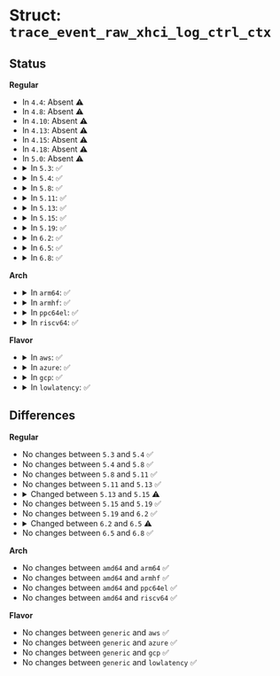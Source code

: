 # Struct: <code>trace_event_raw_xhci_log_ctrl_ctx</code>

## Status
<b>Regular</b>
<ul>
<li>
In <code>4.4</code>: Absent ⚠️
</li>
<li>
In <code>4.8</code>: Absent ⚠️
</li>
<li>
In <code>4.10</code>: Absent ⚠️
</li>
<li>
In <code>4.13</code>: Absent ⚠️
</li>
<li>
In <code>4.15</code>: Absent ⚠️
</li>
<li>
In <code>4.18</code>: Absent ⚠️
</li>
<li>
In <code>5.0</code>: Absent ⚠️
</li>
<li>
<details>
<summary>In <code>5.3</code>: ✅</summary>

```c
struct trace_event_raw_xhci_log_ctrl_ctx {
    struct trace_entry ent;
    u32 drop;
    u32 add;
    char __data[0];
};
```
</details>
</li>
<li>
<details>
<summary>In <code>5.4</code>: ✅</summary>

```c
struct trace_event_raw_xhci_log_ctrl_ctx {
    struct trace_entry ent;
    u32 drop;
    u32 add;
    char __data[0];
};
```
</details>
</li>
<li>
<details>
<summary>In <code>5.8</code>: ✅</summary>

```c
struct trace_event_raw_xhci_log_ctrl_ctx {
    struct trace_entry ent;
    u32 drop;
    u32 add;
    char __data[0];
};
```
</details>
</li>
<li>
<details>
<summary>In <code>5.11</code>: ✅</summary>

```c
struct trace_event_raw_xhci_log_ctrl_ctx {
    struct trace_entry ent;
    u32 drop;
    u32 add;
    char __data[0];
};
```
</details>
</li>
<li>
<details>
<summary>In <code>5.13</code>: ✅</summary>

```c
struct trace_event_raw_xhci_log_ctrl_ctx {
    struct trace_entry ent;
    u32 drop;
    u32 add;
    char __data[0];
};
```
</details>
</li>
<li>
<details>
<summary>In <code>5.15</code>: ✅</summary>

```c
struct trace_event_raw_xhci_log_ctrl_ctx {
    struct trace_entry ent;
    u32 drop;
    u32 add;
    u32 __data_loc_str;
    char __data[0];
};
```
</details>
</li>
<li>
<details>
<summary>In <code>5.19</code>: ✅</summary>

```c
struct trace_event_raw_xhci_log_ctrl_ctx {
    struct trace_entry ent;
    u32 drop;
    u32 add;
    u32 __data_loc_str;
    char __data[0];
};
```
</details>
</li>
<li>
<details>
<summary>In <code>6.2</code>: ✅</summary>

```c
struct trace_event_raw_xhci_log_ctrl_ctx {
    struct trace_entry ent;
    u32 drop;
    u32 add;
    u32 __data_loc_str;
    char __data[0];
};
```
</details>
</li>
<li>
<details>
<summary>In <code>6.5</code>: ✅</summary>

```c
struct trace_event_raw_xhci_log_ctrl_ctx {
    struct trace_entry ent;
    u32 drop;
    u32 add;
    char __data[0];
};
```
</details>
</li>
<li>
<details>
<summary>In <code>6.8</code>: ✅</summary>

```c
struct trace_event_raw_xhci_log_ctrl_ctx {
    struct trace_entry ent;
    u32 drop;
    u32 add;
    char __data[0];
};
```
</details>
</li>
</ul>
<b>Arch</b>
<ul>
<li>
<details>
<summary>In <code>arm64</code>: ✅</summary>

```c
struct trace_event_raw_xhci_log_ctrl_ctx {
    struct trace_entry ent;
    u32 drop;
    u32 add;
    char __data[0];
};
```
</details>
</li>
<li>
<details>
<summary>In <code>armhf</code>: ✅</summary>

```c
struct trace_event_raw_xhci_log_ctrl_ctx {
    struct trace_entry ent;
    u32 drop;
    u32 add;
    char __data[0];
};
```
</details>
</li>
<li>
<details>
<summary>In <code>ppc64el</code>: ✅</summary>

```c
struct trace_event_raw_xhci_log_ctrl_ctx {
    struct trace_entry ent;
    u32 drop;
    u32 add;
    char __data[0];
};
```
</details>
</li>
<li>
<details>
<summary>In <code>riscv64</code>: ✅</summary>

```c
struct trace_event_raw_xhci_log_ctrl_ctx {
    struct trace_entry ent;
    u32 drop;
    u32 add;
    char __data[0];
};
```
</details>
</li>
</ul>
<b>Flavor</b>
<ul>
<li>
<details>
<summary>In <code>aws</code>: ✅</summary>

```c
struct trace_event_raw_xhci_log_ctrl_ctx {
    struct trace_entry ent;
    u32 drop;
    u32 add;
    char __data[0];
};
```
</details>
</li>
<li>
<details>
<summary>In <code>azure</code>: ✅</summary>

```c
struct trace_event_raw_xhci_log_ctrl_ctx {
    struct trace_entry ent;
    u32 drop;
    u32 add;
    char __data[0];
};
```
</details>
</li>
<li>
<details>
<summary>In <code>gcp</code>: ✅</summary>

```c
struct trace_event_raw_xhci_log_ctrl_ctx {
    struct trace_entry ent;
    u32 drop;
    u32 add;
    char __data[0];
};
```
</details>
</li>
<li>
<details>
<summary>In <code>lowlatency</code>: ✅</summary>

```c
struct trace_event_raw_xhci_log_ctrl_ctx {
    struct trace_entry ent;
    u32 drop;
    u32 add;
    char __data[0];
};
```
</details>
</li>
</ul>

## Differences
<b>Regular</b>
<ul>
<li>
No changes between <code>5.3</code> and <code>5.4</code> ✅
</li>
<li>
No changes between <code>5.4</code> and <code>5.8</code> ✅
</li>
<li>
No changes between <code>5.8</code> and <code>5.11</code> ✅
</li>
<li>
No changes between <code>5.11</code> and <code>5.13</code> ✅
</li>
<li>
<details>
<summary>Changed between <code>5.13</code> and <code>5.15</code> ⚠️</summary>
<ul>
<li>
<b>Field added. </b>
<code>u32 __data_loc_str</code>
</li>
</ul>
</details>
</li>
<li>
No changes between <code>5.15</code> and <code>5.19</code> ✅
</li>
<li>
No changes between <code>5.19</code> and <code>6.2</code> ✅
</li>
<li>
<details>
<summary>Changed between <code>6.2</code> and <code>6.5</code> ⚠️</summary>
<ul>
<li>
<b>Field removed. </b>
<code>u32 __data_loc_str</code>
</li>
</ul>
</details>
</li>
<li>
No changes between <code>6.5</code> and <code>6.8</code> ✅
</li>
</ul>
<b>Arch</b>
<ul>
<li>
No changes between <code>amd64</code> and <code>arm64</code> ✅
</li>
<li>
No changes between <code>amd64</code> and <code>armhf</code> ✅
</li>
<li>
No changes between <code>amd64</code> and <code>ppc64el</code> ✅
</li>
<li>
No changes between <code>amd64</code> and <code>riscv64</code> ✅
</li>
</ul>
<b>Flavor</b>
<ul>
<li>
No changes between <code>generic</code> and <code>aws</code> ✅
</li>
<li>
No changes between <code>generic</code> and <code>azure</code> ✅
</li>
<li>
No changes between <code>generic</code> and <code>gcp</code> ✅
</li>
<li>
No changes between <code>generic</code> and <code>lowlatency</code> ✅
</li>
</ul>
